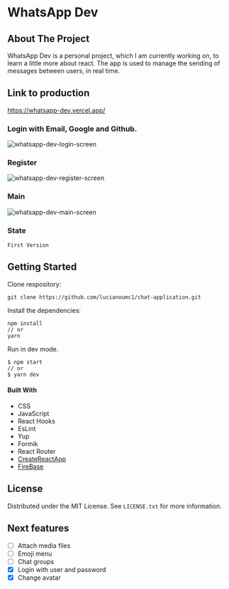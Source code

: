 
 # WhatsApp Dev
## About The Project
 WhatsApp Dev is a personal project, which I am currently working on, to learn a little more about react.
 The app is used to manage the sending of messages between users, in real time.
 
 ## Link to production
https://whatsapp-dev.vercel.app/
 
 ### Login with Email, Google and Github.
 
![whatsapp-dev-login-screen](https://user-images.githubusercontent.com/78552425/192619579-b12ee933-06c2-4c31-adce-d83fb0015ad4.png)

 ### Register
 ![whatsapp-dev-register-screen](https://user-images.githubusercontent.com/78552425/192619854-6212afbd-6155-4b66-b8bf-4fd27cd8b4c5.png)

 ### Main
![whatsapp-dev-main-screen](https://user-images.githubusercontent.com/78552425/192620593-e3b1eab1-421e-44ed-b392-9147dbcafe66.png)

 ### State
    First Version
## Getting Started 
Clone respository:
```
git clone https://github.com/lucianoumc1/chat-application.git
```

Install the dependencies:
```
npm install
// or
yarn
```

Run in dev mode.
```
$ npm start
// or
$ yarn dev
```
#### Built With
+ CSS
+ JavaScript
+ React Hooks
+ EsLint
+ Yup
+ Formik
+ React Router
+ [CreateReactApp](https://create-react-app.dev/)
+ [FireBase](https://firebase.google.com/)

## License
Distributed under the MIT License. See `LICENSE.txt` for more information.

## Next features
- [ ] Attach media files
- [ ] Emoji menu
- [ ] Chat groups
- [x] Login with user and password
- [x] Change avatar
